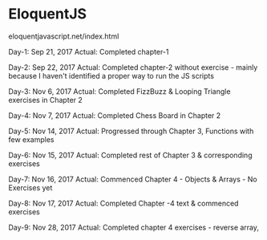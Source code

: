 # EloquentJS
eloquentjavascript.net/index.html

Day-1: Sep 21, 2017
Actual: Completed chapter-1

Day-2: Sep 22, 2017
Actual: Completed chapter-2 without exercise - mainly because I haven't identified a proper way to run the JS scripts

Day-3: Nov 6, 2017
Actual: Completed FizzBuzz & Looping Triangle exercises in Chapter 2

Day-4: Nov 7, 2017
Actual: Completed Chess Board in Chapter 2

Day-5: Nov 14, 2017
Actual: Progressed through Chapter 3, Functions with few examples

Day-6: Nov 15, 2017
Actual: Completed rest of Chapter 3 & corresponding exercises

Day-7: Nov 16, 2017
Actual: Commenced Chapter 4 - Objects & Arrays - No Exercises yet

Day-8:  Nov 17, 2017
Actual: Completed Chapter -4 text & commenced exercises

Day-9: Nov 28, 2017
Actual: Completed chapter 4 exercises - reverse array, 